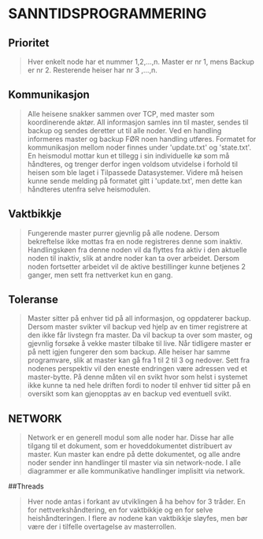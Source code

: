 # SANNTIDSPROGRAMMERING

## Prioritet

>Hver enkelt node har et nummer 1,2,...,n. Master er nr 1, mens Backup er nr 2. Resterende heiser har nr 3 ,...,n.

## Kommunikasjon
>Alle heisene snakker sammen over TCP, med master som koordinerende aktør. All informasjon samles inn til master, sendes til backup og sendes deretter ut til alle noder. Ved en handling informeres master og backup FØR noen handling utføres. Formatet for kommunikasjon mellom noder finnes under 'update.txt' og 'state.txt'. En heismodul mottar kun et tillegg i sin individuelle kø som må håndteres, og trenger derfor ingen voldsom utvidelse i forhold til heisen som ble laget i Tilpassede Datasystemer. Videre må heisen kunne sende melding på formatet gitt i 'update.txt', men dette kan håndteres utenfra selve heismodulen.

## Vaktbikkje
> Fungerende master purrer gjevnlig på alle nodene. Dersom bekreftelse ikke mottas fra en node registreres denne som inaktiv. Handlingskøen fra denne noden vil da flyttes fra aktiv i den aktuelle noden til inaktiv, slik at andre noder kan ta over arbeidet. Dersom noden fortsetter arbeidet vil de aktive bestillinger kunne betjenes 2 ganger, men sett fra nettverket kun en gang.

## Toleranse
> Master sitter på enhver tid på all informasjon, og oppdaterer backup. Dersom master svikter vil backup ved hjelp av en timer registrere at den ikke får livstegn fra master. Da vil backup ta over som master, og gjevnlig forsøke å vekke master tilbake til live. Når tidligere master er på nett igjen fungerer den som backup. Alle heiser har samme programvare, slik at master kan gå fra 1 til 2 til 3 og nedover.
Sett fra nodenes perspektiv vil den eneste endringen være adressen ved et master-bytte.
> På denne måten vil en svikt hvor som helst i systemet ikke kunne ta ned hele driften fordi to noder til enhver tid sitter på en oversikt som kan gjenopptas av en backup ved eventuell svikt.

## NETWORK
> Network er en generell modul som alle noder har. Disse har alle tilgang til et dokument, som er hoveddokumentet distribuert av master. Kun master kan endre på dette dokumentet, og alle andre noder sender inn handlinger til master via sin network-node. I alle diagrammer er alle kommunikative handlinger implisitt via network.

##Threads
> Hver node antas i forkant av utviklingen å ha behov for 3 tråder. En for nettverkshåndtering, en for vaktbikkje og en for selve heishåndteringen. I flere av nodene kan vaktbikkje sløyfes, men bør være der i tilfelle overtagelse av masterrollen.

